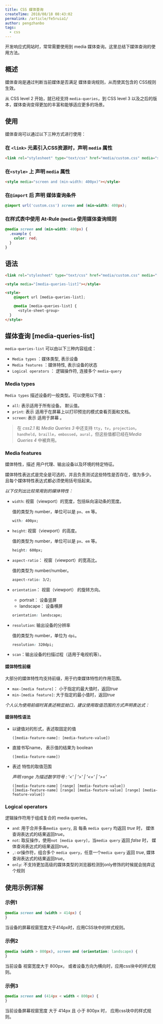 ```yaml
---
title: CSS 媒体查询
createTime: 2018/08/18 08:43:02
permalink: /article/fe5ruia1/
author: pengzhanbo
tags:
  - css
---
```


开发响应式网站时，常常需要使用到 media 媒体查询。这里总结下媒体查询的使用方法。

## 概述

媒体查询是通过判断当前媒体是否满足 媒体查询规则，从而使其包含的 CSS规则生效。

从 CSS level 2 开始，就已经支持 `media-queries`，到 CSS level 3 以及之后的版本，媒体查询变得更加的丰富和能够适应更多的场景。

## 使用

媒体查询可以通过以下三种方式进行使用：

### 在 `<link>` 元素引入CSS资源时，声明 `media` 属性

```html
<link rel="stylesheet" type="text/css" href="media/custom.css" media="screen and (min-width: 400px)" />
```

### 在`<style>` 上 声明 `media` 属性

```html
<style media="screen and (min-width: 400px)"></style>
```

### 在`@import` 后 声明 媒体查询条件

```css
@import url('custom.css') screen and (min-width: 400px);
```

### 在样式表中使用 At-Rule `@media` 使用媒体查询规则

```css
@media screen and (min-width: 400px) {
  .example {
    color: red;
  }
}
```

## 语法

```html
<link rel="stylesheet" type="text/css" href="media/custom.css" media="[media-queries-list]" />

<style media="[media-queries-list]"></style>

<style>
    @import url [media-queries-list];

    @media [media-queries-list] {
      <style-sheet-group>
  }
</style>
```

## 媒体查询 [media-queries-list]

`media-queries-list` 可以由以下三种内容组成：

- `Media types` ：媒体类型, 表示设备
- `Media features` ：媒体特性, 表示设备的状态
- `Logical operators` ： 逻辑操作符, 连接多个 `media-query`

### Media types

`Media types` 描述设备的一般类型。可以使用以下值：

- `all`: 表示适用于所有设备。 默认值。
- `print`: 表示 适用于在屏幕上以打印预览的模式查看页面和文档。
- `screen`: 表示 适用于屏幕 。

> 在 _css2.1_ 和 _Media Queries 3_ 中还支持 `tty`，`tv`，`projection`，`handheld`，`braille`，`embossed`，`aural`，但这些值都已经在*Media Queries 4* 中被弃用。

### Media features

媒体特性，描述 用户代理、输出设备以及环境的特定特征。

媒体特性表达式是完全是可选的，并且负责测试这些特性是否存在，值为多少。 且每个媒体特性表达式都必须使用括号括起来。

_以下仅列出比较常用到的媒体特性：_

- `width`: 视窗（viewport）的宽度，包括纵向滚动条的宽度。

  值的类型为 number，单位可以是 `px`、`em` 等。

  ```css
  with: 400px;
  ```

- `height`: 视窗（viewport）的高度。

  值的类型为 number，单位可以是 `px`、`em` 等。

  ```css
  height: 600px;
  ```

- `aspect-ratio`： 视窗（viewport）的宽高比。

  值的类型为 number/number。

  ```css
  aspect-ratio: 3/2;
  ```

- `orientation`： 视窗（viewport） 的旋转方向。

  - portrait： 设备竖屏
  - landscape： 设备横屏

  ```css
  orientation: landscape;
  ```

- `resolution`: 输出设备的分辨率

  值的类型为 number，单位为 `dpi`。

  ```css
  resolution: 320dpi;
  ```

- `scan`：输出设备的扫描过程（适用于电视机等）。

#### 媒体特性前缀

大部分的媒体特性均支持前缀，用于约束媒体特性的作用范围。

- `max-[media feature]`： 小于指定的最大值时，返回*true*
- `min-[media feature]`: 大于指定的最小值时，返回*true*

_个人认为使用前缀时其表述稍显拗口，建议使用取值范围的方式声明表达式：_

#### 媒体特性语法

- 以键值对的形式，表述取固定的值

  ```
  ([media-feature-name]: [media-feature-value])
  ```

- 直接书写name， 表示值的结果为 boolean

  ```
  ([media-feature-name])
  ```

- 表述 特性的取值范围

  _声明 range 为描述数学符号 : '<' | '>' | '<=' | '>='_

  ```
  ([media-feature-name] [range] [media-feature-value])
  ([media-feature-name] [range] [media-feature-value] [range] [media-feature-value])
  ```

### Logical operators

逻辑操作符用于组成复合的 media queries。

- `and`: 用于合并多条`media query`, 且 每条 `media query` 均返回 _true_ 时，
  媒体查询表达式的结果返回*true*。
- `not`: 取反操作，使用`not [media query]`，当`media query` 返回 _false_ 时，
  媒体查询表达式的结果返回*true*。
- `,`: or操作符，组合多个 `media query`，任意一个`media query` 返回 _true_,
  媒体查询表达式的结果返回*true*。
- `only`: 不支持更加高级的媒体类型的浏览器检测到only修饰的时候就会抛弃这个规则

## 使用示例详解

### 示例1

```css
@media screen and (width > 414px) {
}
```

当设备的屏幕视窗宽度大于414px时，应用CSS块中的样式规则。

### 示例2

```css
@media (width > 800px), screen and (orientation: landscape) {
}
```

当前设备 视窗宽度大于 800px， 或者设备方向为横向时，应用css块中的样式规则。

### 示例3

```css
@media screen and (414px < width < 800px) {
}
```

当前设备屏幕视窗宽度 大于 414px 且 小于 800px 时， 应用css块中的样式规则。
